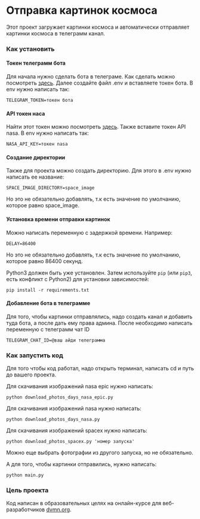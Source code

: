 # Отправка картинок космоса

Этот проект загружает картинки космоса и автоматически отправляет картинки космоса в телеграмм канал.

### Как установить

#### Токен телеграмм бота
Для начала нужно сделать бота в телеграме. Как сделать можно посмотреть [здесь](https://way23.ru/регистрация-бота-в-telegram.html). 
Далее создайте файл .env и вставляете токен бота. 
В env нужно написать так:
```
TELEGRAM_TOKEN=токен бота
```

#### API токен наса
Найти этот токен можно посмотреть [здесь](https://api.nasa.gov/). Также вставите токен API nasa.
В env нужно написать так:
```
NASA_API_KEY=токен nasa
```

#### Создание директории
Также для проекта можно создать директорию. Для этого в .env нужно написать ее название:

```
SPACE_IMAGE_DIRECTORY=space_image
```
Но это не обязательно добавлять, т.к есть значение по умолчанию, которое равно space_image.

#### Установка времени отправки картинок
Можно написать переменную с задержкой времени. 
Например:
```
DELAY=86400
```
Но это не обязательно добавлять, т.к есть значение по умолчанию, которое равно 86400 секунд.

Python3 должен быть уже установлен. 
Затем используйте `pip` (или `pip3`, есть конфликт с Python2) для установки зависимостей:
```
pip install -r requirements.txt
```
#### Добавление бота в телеграмме
Для того, чтобы картинки отправлялись, надо создать канал и добавить туда бота, а после дать ему права админа.
После необходимо написать переменную с телеграмм чат ID
```
TELEGRAM_CHAT_ID=@ваш айди телеграмма
```

### Как запустить код

Для того чтобы код работал, надо открыть терминал, написать cd и путь до вашего проекта.

Для скачивания изображений nasa epic нужно написать:

```
python download_photos_days_nasa_epic.py
```

Для скачивания изображений nasa нужно написать:

```
python download_photos_days_nasa.py
```

Для скачивания изображений spacex нужно написать:
```
python download_photos_spacex.py 'номер запуска'
```
Можно еще выбрать фотографии из другого запуска, но не обязательно.

А для того, чтобы картинки отправились, нужно написать:
```
python main.py
```

### Цель проекта

Код написан в образовательных целях на онлайн-курсе для веб-разработчиков [dvmn.org](https://dvmn.org/).
